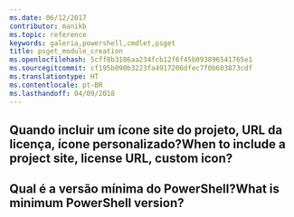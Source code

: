```yaml
---
ms.date: 06/12/2017
contributor: manikb
ms.topic: reference
keywords: galeria,powershell,cmdlet,psget
title: psget_module_creation
ms.openlocfilehash: 5cff8b3186aa234fcb12f6f45b093896541765e1
ms.sourcegitcommit: cf195b090b3223fa4917206dfec7f0b603873cdf
ms.translationtype: HT
ms.contentlocale: pt-BR
ms.lasthandoff: 04/09/2018
---
```

## <a name="when-to-include-a-project-site-license-url-custom-icon"></a><span data-ttu-id="07dfb-103">Quando incluir um ícone site do projeto, URL da licença, ícone personalizado?</span><span class="sxs-lookup"><span data-stu-id="07dfb-103">When to include a project site, license URL, custom icon?</span></span>


## <a name="what-is-minimum-powershell-version"></a><span data-ttu-id="07dfb-104">Qual é a versão mínima do PowerShell?</span><span class="sxs-lookup"><span data-stu-id="07dfb-104">What is minimum PowerShell version?</span></span>